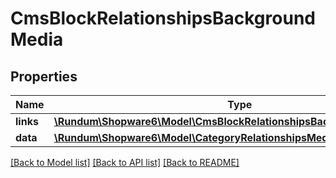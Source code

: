 # CmsBlockRelationshipsBackgroundMedia

## Properties
Name | Type | Description | Notes
------------ | ------------- | ------------- | -------------
**links** | [**\Rundum\Shopware6\Model\CmsBlockRelationshipsBackgroundMediaLinks**](CmsBlockRelationshipsBackgroundMediaLinks.md) |  | [optional] 
**data** | [**\Rundum\Shopware6\Model\CategoryRelationshipsMediaData**](CategoryRelationshipsMediaData.md) |  | [optional] 

[[Back to Model list]](../../README.md#documentation-for-models) [[Back to API list]](../../README.md#documentation-for-api-endpoints) [[Back to README]](../../README.md)

